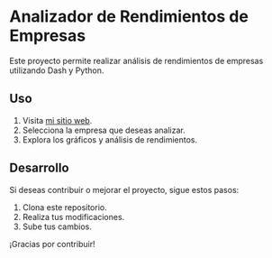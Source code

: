 # Analizador de Rendimientos de Empresas

Este proyecto permite realizar análisis de rendimientos de empresas utilizando Dash y Python.

## Uso

1. Visita [mi sitio web](https://github.com/fabirian/Analisis/tree/gh-pages).
2. Selecciona la empresa que deseas analizar.
3. Explora los gráficos y análisis de rendimientos.

## Desarrollo

Si deseas contribuir o mejorar el proyecto, sigue estos pasos:

1. Clona este repositorio.
2. Realiza tus modificaciones.
3. Sube tus cambios.

¡Gracias por contribuir!

